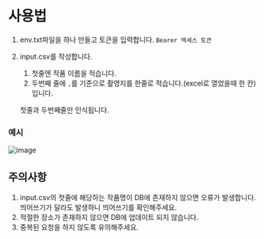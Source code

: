 # 사용법

1. env.txt파일을 하나 만들고 토큰을 입력합니다.
   `Bearer 엑세스 토큰`
2. input.csv를 작성합니다.

   1. 첫줄엔 작품 이름을 적습니다.
   2. 두번째 줄에 `,`를 기준으로 촬영지를 한줄로 적습니다.(excel로 열었을때 한 칸)입니다.

   첫줄과 두번째줄만 인식됩니다.

### 예시

![image](https://github.com/user-attachments/assets/39ea7cf6-e3ce-42f7-acfc-f958f1df992b)

## 주의사항

1. input.csv의 첫줄에 해당하는 작품명이 DB에 존재하지 않으면 오류가 발생합니다. 띄어쓰기가 달라도 발생하니 띄어쓰기를 확인해주세요.
2. 적절한 장소가 존재하지 않으면 DB에 업데이트 되지 않습니다.
3. 중복된 요청을 하지 않도록 유의해주세요.
